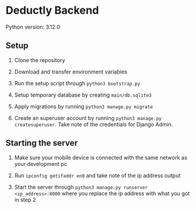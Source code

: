 # Deductly Backend

Python version: 3.12.0

## Setup

1. Clone the repository

2. Download and transfer environment variables

3. Run the setup script through `python3 bootstrap.py`

4. Setup temporary database by creating `main/db.sqlite3`

5. Apply migrations by running `python3 manage.py migrate`

6. Create an superuser account by running `python3 manage.py createsuperuser`. Take note of the credentials for Django Admin.

## Starting the server

1. Make sure your mobile device is connected with the same network as your development pc

2. Run `ipconfig getifaddr en0` and take note of the ip address output

3. Start the server through `python3 manage.py runserver <ip_address>:8000` where you replace the ip address with what you got in step 2
